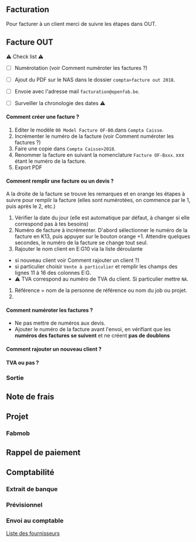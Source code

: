 ## Facturation
Pour facturer à un client merci de suivre les étapes dans OUT.

## Facture OUT

:warning: Check list :warning:
- [ ] Numérotation (voir Comment numéroter les factures ?)
- [ ] Ajout du PDF sur le NAS dans le dossier `compta>facture out 2018`.
- [ ] Envoie avec l'adresse mail `facturation@openfab.be`.
- [ ] Surveiller la chronologie des dates :warning:




#### Comment créer une facture ?

1. Editer le modèle `00 Model Facture OF-B0`.dans `Compta Caisse`.
1. Incrémenter le numéro de la facture (voir Comment numéroter les factures ?)
1. Faire une copie dans `Compta Caisse>2018`.
1. Renommer la facture en suivant la nomenclature `Facture OF-Bxxx`. xxx étant le numéro de la facture.
1. Export PDF

#### Comment remplir une facture ou un devis ?

A la droite de la facture se trouve les remarques et en orange les étapes à suivre pour remplir la facture (elles sont numérotées, on commence par le 1, puis après le 2, etc.)

1. Vérifier la date du jour (elle est automatique par défaut, à changer si elle correspond pas à tes besoins)
1. Numéro de facture à incrémenter. D'abord sélectionner le numéro de la facture en K13, puis appuyer sur le bouton orange +1. Attendre quelques secondes, le numéro de la facture se change tout seul.
1. Rajouter le nom client en E:G10 via la liste déroulante
 - si nouveau client voir Comment rajouter un client ?)
 - si particulier choisir `Vente à particulier` et remplir les champs des lignes 11 à 16 des colonnes E:G.
 - :warning: TVA correspond au numéro de TVA du client. Si particulier mettre `NA`.
1. Référence = nom de la personne de référence ou nom du job ou projet.
1.



#### Comment numéroter les factures ?

- Ne pas mettre de numéros aux devis.
- Ajouter le numéro de la facture avant l'envoi, en vérifiant que les **numéros des factures se suivent** et ne créent **pas de doublons**

#### Comment rajouter un nouveau client ?

#### TVA ou pas ?

### Sortie

## Note de frais

## Projet

### Fabmob

## Rappel de paiement

## Comptabilité

### Extrait de banque

### Prévisionnel

### Envoi au comptable



[Liste des fournisseurs](https://github.com/openfab-lab/openfab/blob/61fabda3f4a23b356f376490f44f6a30a21186ac/xx-src/liste-fournisseurs.md)
